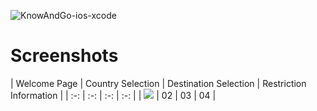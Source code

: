 ![KnowAndGo-ios-xcode](https://socialify.git.ci/Joseos123/KnowAndGo-ios-xcode/image?description=1&descriptionEditable=PROOF%20OF%20CONCEPT%20for%20innofest%202020%20idea.&font=Inter&language=1&owner=1&theme=Light)
<h1> Screenshots </h1>
| Welcome Page | Country Selection | Destination Selection | Restriction Information |
| :-: | :-: | :-: | :-: |
| <img src="https://github.com/Joseos123/KnowAndGo-ios-xcode/blob/main/App%20Screenshots/01.PNG?raw=true"> | 02 | 03 | 04 |
